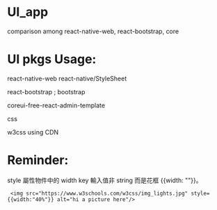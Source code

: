 # UI_app
comparison among react-native-web, react-bootstrap, core

# UI pkgs Usage:

react-native-web react-native/StyleSheet

react-bootstrap ; bootstrap

coreui-free-react-admin-template

css

w3css using CDN <link/>

# Reminder:

style 屬性物件中的 width key 輸入值非 string 而是花框 {{width: ""}}。 

     <img src="https://www.w3schools.com/w3css/img_lights.jpg" style={{width:"40%"}} alt="hi a picture here"/>



